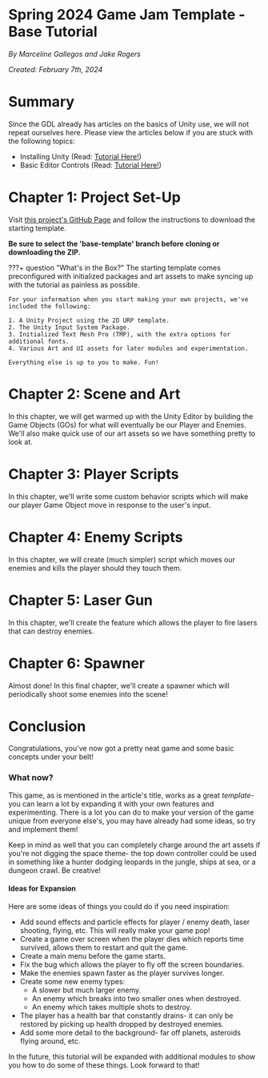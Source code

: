 # Spring 2024 Game Jam Template - Base Tutorial
*By Marceline Gallegos and Jake Rogers*

*Created: February 7th, 2024*

# Summary

Since the GDL already has articles on the basics of Unity use, we will not repeat ourselves here. Please view the articles below if you are stuck with the following topics:

* Installing Unity (Read: [Tutorial Here!](/tutorials/unity-tutorials/first-step-series/unity-first-step-install))
* Basic Editor Controls (Read: [Tutorial Here!](/tutorials/unity-tutorials/unity-editor-introduction))

# Chapter 1: Project Set-Up
Visit [this project's GitHub Page](https://github.com/niu-gdo/game-jam-template-sp24) and follow the instructions to download the starting template. 

**Be sure to select the 'base-template' branch before cloning or downloading the ZIP.**

???+ question "What's in the Box?"
    The starting template comes preconfigured with initialized packages and art assets to make syncing up with the tutorial as painless as possible.

    For your information when you start making your own projects, we've included the following:

    1. A Unity Project using the 2D URP template.
    2. The Unity Input System Package.
    3. Initialized Text Mesh Pro (TMP), with the extra options for additional fonts.
    4. Various Art and UI assets for later modules and experimentation.

    Everything else is up to you to make. Fun!

# Chapter 2: Scene and Art
In this chapter, we will get warmed up with the Unity Editor by building the Game Objects (GOs) for what will eventually be our Player and Enemies. We'll also make quick use of our art assets so we have something pretty to look at.

# Chapter 3: Player Scripts
In this chapter, we'll write some custom behavior scripts which will make our player Game Object move in response to the user's input.

# Chapter 4: Enemy Scripts
In this chapter, we will create (much simpler) script which moves our enemies and kills the player should they touch them.

# Chapter 5: Laser Gun
In this chapter, we'll create the feature which allows the player to fire lasers that can destroy enemies.

# Chapter 6: Spawner
Almost done! In this final chapter, we'll create a spawner which will periodically shoot some enemies into the scene!

# Conclusion
Congratulations, you've now got a pretty neat game and some basic concepts under your belt! 

### What now?

This game, as is mentioned in the article's title, works as a great *template*- you can learn a lot by expanding it with your own features and experimenting. There is a lot you can do to make your version of the game unique from everyone else's, you may have already had some ideas, so try and implement them!

Keep in mind as well that you can completely charge around the art assets if you're not digging the space theme- the top down controller could be used in something like a hunter dodging leopards in the jungle, ships at sea, or a dungeon crawl. Be creative!


#### Ideas for Expansion
Here are some ideas of things you could do if you need inspiration:

* Add sound effects and particle effects for player / enemy death, laser shooting, flying, etc. This will really make your game pop!
* Create a game over screen when the player dies which reports time survived, allows them to restart and quit the game.
* Create a main menu before the game starts.
* Fix the bug which allows the player to fly off the screen boundaries.
* Make the enemies spawn faster as the player survives longer.
* Create some new enemy types:
    * A slower but much larger enemy.
    * An enemy which breaks into two smaller ones when destroyed.
    * An enemy which takes multiple shots to destroy.
* The player has a health bar that constantly drains- it can only be restored by picking up health dropped by destroyed enemies.
* Add some more detail to the background- far off planets, asteroids flying around, etc.

In the future, this tutorial will be expanded with additional modules to show you how to do some of these things. Look forward to that!
